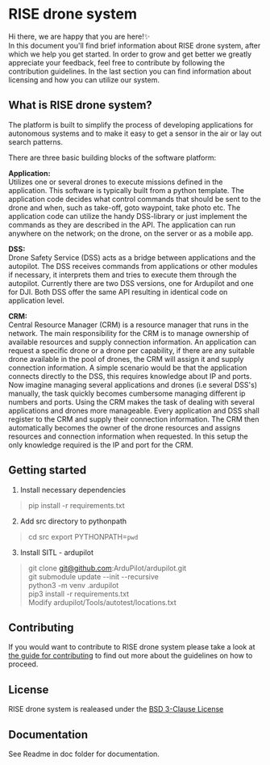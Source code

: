 # RISE drone system
Hi there, we are happy that you are here!✨ <br />
In this document you'll find brief information about RISE drone system, after which we help you get started. In order to grow and get better we greatly appreciate your feedback, feel free to contribute by following the contribution guidelines. In the last section you can find information about licensing and how you can utilize our system.

## What is RISE drone system?
The platform is built to simplify the process of developing applications for autonomous systems and to make it easy to get a sensor in the air or lay out search patterns.

There are three basic building blocks of the software platform:

**Application:** <br />
Utilizes one or several drones to execute missions defined in the application. This software is typically built from a python template. The application code decides what control commands that should be sent to the drone and when, such as take-off, goto waypoint, take photo etc. The application code can utilize the handy DSS-library or just implement the commands as they are described in the API. The application can run anywhere on the network; on the drone, on the server or as a mobile app.

**DSS:** <br />
Drone Safety Service (DSS) acts as a bridge between applications and the autopilot. The DSS receives commands from applications or other modules if necessary, it interprets them and tries to execute them through the autopilot. Currently there are two DSS versions, one for Ardupilot and one for DJI. Both DSS offer the same API resulting in identical code on application level.

**CRM:**<br />
Central Resource Manager (CRM) is a resource manager that runs in the network. The main responsibility for the CRM is to manage ownership of available resources and supply connection information. An application can request a specific drone or a drone per capability, if there are any suitable drone available in the pool of drones, the CRM will assign it and supply connection information. A simple scenario would be that the application connects directly to the DSS, this requires knowledge about IP and ports. Now imagine managing several applications and drones (i.e several DSS's) manually, the task quickly becomes cumbersome managing different ip numbers and ports. Using the CRM makes the task of dealing with several applications and drones more manageable. Every application and DSS shall register to the CRM and supply their connection information. The CRM then automatically becomes the owner of the drone resources and assigns resources and connection information when requested. In this setup the only knowledge required is the IP and port for the CRM.

## Getting started

1. Install necessary dependencies

> pip install -r requirements.txt

2. Add src directory to pythonpath

> cd src
> export PYTHONPATH=`pwd` 

3. Install SITL - ardupilot

> git clone git@github.com:ArduPilot/ardupilot.git <br/>
> git submodule update --init --recursive <br/>
> python3 -m venv .ardupilot <br/>
> pip3 install -r requirements.txt <br/>
> Modify ardupilot/Tools/autotest/locations.txt <br/>

## Contributing
If you would want to contribute to RISE drone system please take a look at [the guide for contributing](contributing.md) to find out more about the guidelines on how to proceed.

## License
RISE drone system is realeased under the [BSD 3-Clause License](https://opensource.org/licenses/BSD-3-Clause)

## Documentation
See Readme in doc folder for documentation.
